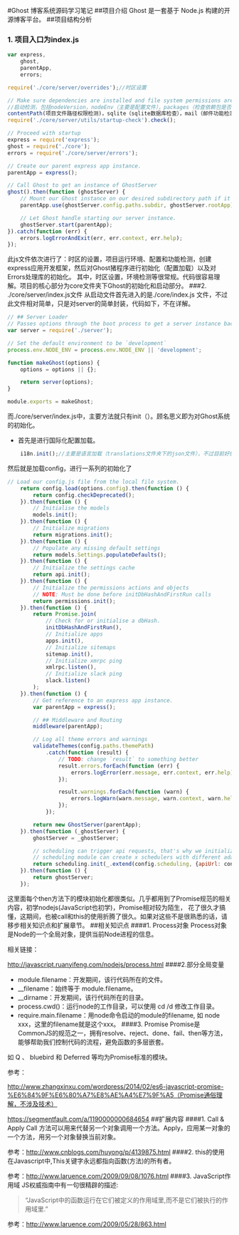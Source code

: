 #Ghost 博客系统源码学习笔记
##项目介绍
Ghost 是一套基于 Node.js 构建的开源博客平台。
##项目结构分析
### 1. 项目入口为index.js
``` javascript
var express,
    ghost,
    parentApp,
    errors;

require('./core/server/overrides');//时区设置

// Make sure dependencies are installed and file system permissions are correct.
//启动检测，包括nodeVersion，nodeEnv（主要是配置文件），packages（检查依赖包是否安装）,
contentPath(项目文件路径权限检测)，sqlite（sqlite数据库检查），mail（邮件功能检测），builtFilesExist（/core/built/assets/中是否已经生成了相关文件）
require('./core/server/utils/startup-check').check();

// Proceed with startup
express = require('express');
ghost = require('./core');
errors = require('./core/server/errors');

// Create our parent express app instance.
parentApp = express();

// Call Ghost to get an instance of GhostServer
ghost().then(function (ghostServer) {
    // Mount our Ghost instance on our desired subdirectory path if it exists.
    parentApp.use(ghostServer.config.paths.subdir, ghostServer.rootApp);

    // Let Ghost handle starting our server instance.
    ghostServer.start(parentApp);
}).catch(function (err) {
    errors.logErrorAndExit(err, err.context, err.help);
});

```
此js文件依次进行了：时区的设置，项目运行环境、配置和功能检测，创建express应用开发框架，然后对Ghost猪程序进行初始化（配置加载）以及对Errors处理库的初始化。
其中，时区设置，环境检测等很常规。代码很容易理解。项目的核心部分为core文件夹下Ghost的初始化和启动部分。
###2. ./core/server/index.js文件
从启动文件首先进入的是./core/index.js 文件，不过此文件相对简单，只是对server的简单封装，代码如下，不在详解。
~~~ JavaScript
// ## Server Loader
// Passes options through the boot process to get a server instance back
var server = require('./server');

// Set the default environment to be `development`
process.env.NODE_ENV = process.env.NODE_ENV || 'development';

function makeGhost(options) {
    options = options || {};

    return server(options);
}

module.exports = makeGhost;

~~~
而./core/server/index.js中，主要方法就只有init（）。顾名思义即为对Ghost系统的初始化。
* 首先是进行国际化配置加载。
~~~ JavaScript
    i18n.init();//主要是语言加载（translations文件夹下的json文件），不过目前好像只有英文的配置信息
~~~
然后就是加载config，进行一系列的初始化了
~~~JavaScript
// Load our config.js file from the local file system.
    return config.load(options.config).then(function () {
        return config.checkDeprecated();
    }).then(function () {
        // Initialise the models
        models.init();
    }).then(function () {
        // Initialize migrations
        return migrations.init();
    }).then(function () {
        // Populate any missing default settings
        return models.Settings.populateDefaults();
    }).then(function () {
        // Initialize the settings cache
        return api.init();
    }).then(function () {
        // Initialize the permissions actions and objects
        // NOTE: Must be done before initDbHashAndFirstRun calls
        return permissions.init();
    }).then(function () {
        return Promise.join(
            // Check for or initialise a dbHash.
            initDbHashAndFirstRun(),
            // Initialize apps
            apps.init(),
            // Initialize sitemaps
            sitemap.init(),
            // Initialize xmrpc ping
            xmlrpc.listen(),
            // Initialize slack ping
            slack.listen()
        );
    }).then(function () {
        // Get reference to an express app instance.
        var parentApp = express();

        // ## Middleware and Routing
        middleware(parentApp);

        // Log all theme errors and warnings
        validateThemes(config.paths.themePath)
            .catch(function (result) {
                // TODO: change `result` to something better
                result.errors.forEach(function (err) {
                    errors.logError(err.message, err.context, err.help);
                });

                result.warnings.forEach(function (warn) {
                    errors.logWarn(warn.message, warn.context, warn.help);
                });
            });

        return new GhostServer(parentApp);
    }).then(function (_ghostServer) {
        ghostServer = _ghostServer;

        // scheduling can trigger api requests, that's why we initialize the module after the ghost server creation
        // scheduling module can create x schedulers with different adapters
        return scheduling.init(_.extend(config.scheduling, {apiUrl: config.url + config.urlFor('api')}));
    }).then(function () {
        return ghostServer;
    });

~~~
这里面每个then方法下的模块初始化都很类似。几乎都用到了Promise规范的相关内容，初学nodejs(JavaScript也初学)，Promise相对较为陌生，
花了很久才搞懂，这期间，也被call和this的使用折腾了很久。如果对这些不是很熟悉的话，请移步相关知识点和扩展章节。
##相关知识点
####1. Process对象
Process对象是Node的一个全局对象，提供当前Node进程的信息。

相关链接：

http://javascript.ruanyifeng.com/nodejs/process.html
####2.部分全局变量
* module.filename：开发期间，该行代码所在的文件。
* __filename：始终等于 module.filename。
* __dirname：开发期间，该行代码所在的目录。
* process.cwd()：运行node的工作目录，可以使用  cd /d 修改工作目录。
* require.main.filename：用node命令启动的module的filename, 如 node xxx，这里的filename就是这个xxx。
####3. Promise
Promise是CommonJS的规范之一，拥有resolve、reject、done、fail、then等方法，能够帮助我们控制代码的流程，避免函数的多层嵌套。

如 Q 、 bluebird 和 Deferred 等均为Promise标准的模块。

参考：

http://www.zhangxinxu.com/wordpress/2014/02/es6-javascript-promise-%E6%84%9F%E6%80%A7%E8%AE%A4%E7%9F%A5（Promise通俗理解，不涉及技术）

https://segmentfault.com/a/1190000000684654
##扩展内容
####1. Call & Apply
Call 方法可以用来代替另一个对象调用一个方法。Apply，应用某一对象的一个方法，用另一个对象替换当前对象。

参考：http://www.cnblogs.com/huyong/p/4139875.html
####2. this的使用
在Javascript中,This关键字永远都指向函数(方法)的所有者。

参考：http://www.laruence.com/2009/09/08/1076.html
####3. JavaScript作用域
JS权威指南中有一句很精辟的描述:
> “JavaScript中的函数运行在它们被定义的作用域里,而不是它们被执行的作用域里.”

参考：http://www.laruence.com/2009/05/28/863.html

